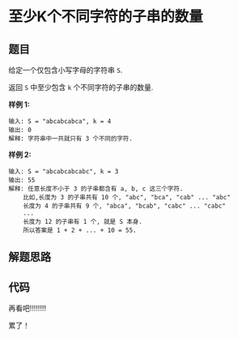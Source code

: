 # 至少K个不同字符的子串的数量

## 题目

给定一个仅包含小写字母的字符串 `S`.

返回 `S` 中至少包含 `k` 个不同字符的子串的数量.



**样例 1:**

```
输入: S = "abcabcabca", k = 4
输出: 0
解释: 字符串中一共就只有 3 个不同的字符.
```

**样例 2:**

```
输入: S = "abcabcabcabc", k = 3
输出: 55
解释: 任意长度不小于 3 的子串都含有 a, b, c 这三个字符.
    比如,长度为 3 的子串共有 10 个, "abc", "bca", "cab" ... "abc"
    长度为 4 的子串共有 9 个, "abca", "bcab", "cabc" ... "cabc"
    ...
    长度为 12 的子串有 1 个, 就是 S 本身.
    所以答案是 1 + 2 + ... + 10 = 55.
```



## 解题思路



## 代码

再看吧!!!!!!!!

累了！